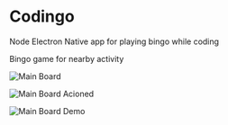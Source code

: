# Codingo
Node Electron Native app for playing bingo while coding

Bingo game for nearby activity

![Main Board](http://i.imgur.com/ny4g8oM.png)

![Main Board Acioned](http://i.imgur.com/B7aI0qx.png)

![Main Board Demo](http://i.imgur.com/8kdkpj8.gif)
